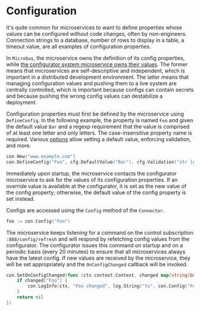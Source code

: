# Configuration

It's quite common for microservices to want to define properties whose values can be configured without code changes, often by non-engineers. Connection strings to a database, number of rows to display in a table, a timeout value, are all examples of configuration properties.

In `Microbus`, the microservice owns the definition of its config properties, while [the configurator system microservice owns their values](../structure/services-configurator.md). The former means that microservices are self-descriptive and independent, which is important in a distributed development environment. The latter means that managing configuration values and pushing them to a live system are centrally controlled, which is important because configs can contain secrets and because pushing the wrong config values can destabilize a deployment.

Configuration properties must first be defined by the microservice using `DefineConfig`. In the following example, the property is named `Foo` and given the default value `Bar` and a regexp requirement that the value is comprised of at least one letter and only letters. The case-insensitive property name is required. Various [options](../structure/cfg.md) allow setting a default value, enforcing validation, and more.

```go
con.New("www.example.com")
con.DefineConfig("Foo", cfg.DefaultValue("Bar"), cfg.Validation("str [A-Za-z]+"))
```

Immediately upon startup, the microservice contacts the configurator microservice to ask for the values of its configuration properties. If an override value is available at the configurator, it is set as the new value of the config property; otherwise, the default value of the config property is set instead.

Configs are accessed using the `Config` method of the `Connector`. 

```go
foo := con.Config("Foo")
```

The microservice keeps listening for a command on the control subscription `:888/config/refresh` and will respond by refetching config values from the configurator. The configurator issues this command on startup and on a periodic basis (every 20 minutes) to ensure that all microservices always have the latest config. If new values are received by the microservice, they will be set appropriately and the `OnConfigChanged` callback will be invoked.

```go
con.SetOnConfigChanged(func (ctx context.Context, changed map[string]bool) error {
	if changed["Foo"] {
		con.LogInfo(ctx, "Foo changed", log.String("to", con.Config("Foo")))
	}
	return nil
})
```
